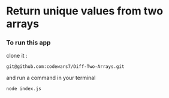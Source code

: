 # Return unique values from two  arrays

### To run this app
clone it :
```
git@github.com:codewars7/Diff-Two-Arrays.git
```

and run a command in your terminal
```
node index.js
```
